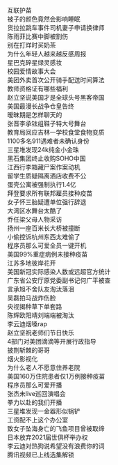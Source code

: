 互联护苗  
被子的颜色竟然会影响睡眠  
货拉拉跳车事件司机妻子申请换律师  
陈雨菲比赛中脚被割伤  
别在打烊时买奶茶  
为什么年轻人越来越反感周报  
星巴克碎星绿灵感妆  
校园爱情故事大会  
美团外卖首次公开骑手配送时间算法  
教师资格证有哪些福利  
赵立坚说美国才是全球头号黑客帝国  
美国最漫长战争仓皇告终  
暧昧期是怎样聊天的  
张晋李承铉组鞋子特大号舞台  
教育局回应吉林一学校食堂食物变质  
1100多名911遇难者未确认身份  
三星堆发现24k纯金小金珠  
黑石集团终止收购SOHO中国  
江西行李箱藏尸案作案动机  
留学生质疑隔离酒店收费不公  
蛋壳公寓被强制执行1.4亿  
拜登要求所有联邦雇员接种疫苗  
女子怀三胎疑遭单位强行辞退  
大湾区水舞台太酷了  
乔任梁父母人物采访  
扬州一座百米长大桥被撞断  
小偷控诉杭州东西太难偷了  
程序员那么可爱全员一键开机  
美国99%重症病例未接种疫苗  
江苏多地彼岸花开  
美国新冠实际感染人数或远超官方统计  
广东省公安厅原党委副书记何广平被查  
言承旭不舍队友淘汰落泪  
吴磊拍马战炸伤脸  
央视揭种草下单套路  
陈辉欧阳靖刘端端被淘汰  
李云迪烟嗓rap  
赵立坚祝老师们节日快乐  
4部门对美团滴滴等开展行政指导  
披荆斩棘的哥哥  
烟火影视化  
为什么老人不愿意住养老院  
美国160万住院患者仅1万例接种疫苗  
程序员那么可爱开播  
张杰未live巡回演唱会  
拳力以赴的我们开播  
三星堆发现一金器形似锅铲  
工资配不上这个办公室  
致女子坠海身亡的飞鱼项目曾被取缔  
日本放弃2021届世俱杯举办权  
李云迪对热狗说希望没有浪费你的词  
腾讯视频已上线选集解锁  
